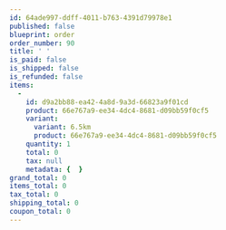 ```yaml
---
id: 64ade997-ddff-4011-b763-4391d79978e1
published: false
blueprint: order
order_number: 90
title: ' '
is_paid: false
is_shipped: false
is_refunded: false
items:
  -
    id: d9a2bb88-ea42-4a8d-9a3d-66823a9f01cd
    product: 66e767a9-ee34-4dc4-8681-d09bb59f0cf5
    variant:
      variant: 6.5km
      product: 66e767a9-ee34-4dc4-8681-d09bb59f0cf5
    quantity: 1
    total: 0
    tax: null
    metadata: {  }
grand_total: 0
items_total: 0
tax_total: 0
shipping_total: 0
coupon_total: 0
---
```

